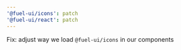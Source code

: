 ```yaml
---
'@fuel-ui/icons': patch
'@fuel-ui/react': patch
---
```


Fix: adjust way we load `@fuel-ui/icons` in our components
